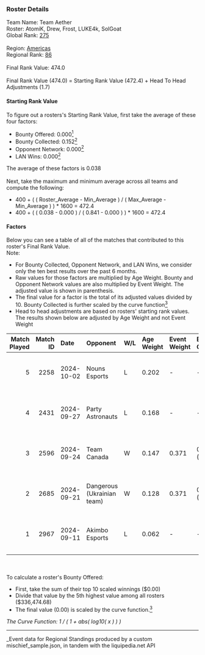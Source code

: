 ### Roster Details<br />
Team Name: Team Aether<br />
Roster: AtomiK, Drew, Frost, LUKE4k, SolGoat<br />
Global Rank: [275](../../standings_global_2025_03_01.md)<br />
<br />
Region: [Americas]( ../../standings_americas_2025_03_01.md)<br />
Regional Rank: [86]( ../../standings_americas_2025_03_01.md)<br />
<br />
Final Rank Value:  474.0<br />
<br />
Final Rank Value (474.0) = Starting Rank Value (472.4) + Head To Head Adjustments (1.7)<br />

#### Starting Rank Value<br />
To figure out a rosters's Starting Rank Value, first take the average of these four factors:<br />
- Bounty Offered: 0.000[<sup>1</sup>](#table2)
- Bounty Collected: 0.152[<sup>2</sup>](#table1)
- Opponent Network: 0.000[<sup>2</sup>](#table1)
- LAN Wins: 0.000[<sup>2</sup>](#table1)

The average of these factors is 0.038<br />
<br />
Next, take the maximum and minimum average across all teams and compute the following:<br />
- 400 + ( ( Roster_Average - Min_Average ) / ( Max_Average - Min_Average ) ) * 1600 = 472.4
- 400 + ( ( 0.038 - 0.000 ) / ( 0.841 - 0.000 ) ) * 1600 = 472.4


#### Factors<br />
Below you can see a table of all of the matches that contributed to this roster's Final Rank Value.<br />
Note:<br />

- For Bounty Collected, Opponent Network, and LAN Wins, we consider only the ten best results over the past 6 months.
- Raw values for those factors are multiplied by Age Weight. Bounty and Opponent Network values are also multiplied by Event Weight. The adjusted value is shown in parenthesis.
- The final value for a factor is the total of its adjusted values divided by 10. Bounty Collected is further scaled by the curve function[<sup>3</sup>](#curveFunction)
- Head to head adjustments are based on rosters' starting rank values. The results shown below are adjusted by Age Weight and not Event Weight
<span id="table1"></span><br />


| Match Played | Match ID | Date       | Opponent                   | W/L | Age Weight | Event Weight | Bounty Collected | Opponent Network | LAN Wins  | H2H Adj. | Roster                               |
| -: | -: | :- | :- | :- | :- | :- | :- | :- | :- | -: | :- |
|            5 |     2258 | 2024-10-02 | Nouns Esports              | L   | 0.202      | -            | -                | -                | -         |    -1.21 | AtomiK, Drew, Frost, LUKE4k, SolGoat |
|            4 |     2431 | 2024-09-27 | Party Astronauts           | L   | 0.168      | -            | -                | -                | -         |    -0.85 | AtomiK, Drew, Frost, LUKE4k, SolGoat |
|            3 |     2596 | 2024-09-24 | Team Canada                | W   | 0.147      | 0.371        | 0.000 (0.000)    | 0.040 (0.002)    | 0 (0.000) |     2.70 | AtomiK, Drew, Frost, LUKE4k, SolGoat |
|            2 |     2685 | 2024-09-21 | Dangerous (Ukrainian team) | W   | 0.128      | 0.371        | 0.000 (0.000)    | 0.000 (0.000)    | 0 (0.000) |     1.61 | AtomiK, Frost, Izik, LUKE4k, SolGoat |
|            1 |     2967 | 2024-09-11 | Akimbo Esports             | L   | 0.062      | -            | -                | -                | -         |    -0.59 | AtomiK, Frost, LUKE4k, RiFT, SolGoat |

<br />
<span id="table2"></span><br />
To calculate a roster's Bounty Offered:<br />

- First, take the sum of their top 10 scaled winnings ($0.00)
- Divide that value by the 5th highest value among all rosters ($336,474.68)
- The final value (0.00) is scaled by the curve function.[<sup>3</sup>](#curveFunction)

<span id="curveFunction"></span>_The Curve Function: 1 / ( 1 + abs( log10( x ) ) )_<br />

---
_Event data for Regional Standings produced by a custom mischief_sample.json, in tandem with the liquipedia.net API<br />
